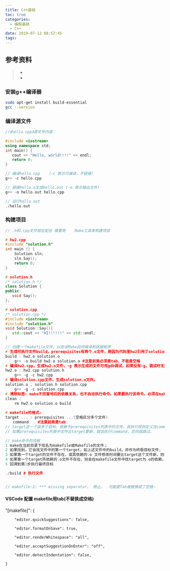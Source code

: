 ```yaml
---
title: C++基础
toc: true
categories:
  - 编程基础
  - C++
date: 2019-07-12 08:57:45
tags:
---
```






## 参考资料
> - []()
> - []()




### 安装g++编译器 

```bash
sudo apt-get install build-essential
gcc --version
```



### 编译源文件

```C++
//《hello.cpp》源文件内容：

#include <iostream>
using namespace std;
int main() {
   cout << "Hello, world!!!!" << endl;
   return 0;
}

// 编译hello.cpp   （-c 表示只编译，不链接）
g++ -c hello.cpp

// 链接hello.o生成hello.out (-o 表示输出文件)
g++ -o hello.out hello.cpp

// 运行hello.out
./hello.out
```

### 构建项目

```C++
// .h和.cpp文件相互配合 需要用	Make工具来构建项目

# hw2.cpp
#include "solution.h"
int main () {
    Solution sln;
    sln.Say();
    return 0;
}

# solution.h
/* solution.h */
class Solution {
public:
   void Say();
};

# solution.cpp
/* solution.cpp */
#include <iostream>
#include "solution.h"
void Solution::Say(){
   std::cout << "HI!!!!!!" << std::endl;
}

// 创建一个makefile文件，以告诉Make如何编译和链接程序
# 生成可执行文件build，prerequisites有两个.o文件，是因为代码里hw2引用了solution.h。
build : hw2.o solution.o
    g++ -o build hw2.o solution.o #注意前面必须是tab，不能是空格
# 编译hw2.cpp，生成hw2.o文件，-g 表示生成的文件可用gdb调试，如果没有-g，调试时无法命中断点
hw2.o : hw2.cpp solution.h
    g++ -g -c hw2.cpp
# 编译solution.cpp文件，生成solution.o文件。
solution.o : solution.h solution.cpp
    g++ -g -c solution.cpp
# 清除标签: make不找冒号后的依赖关系，也不自动执行命令。如果要执行该命令，必须在make后指出动作名字，如make clean
clean :
    rm hw2.o solution.o build
    
# makefile的格式:
target ... : prerequisites ...(空格区分多个文件)
　　command    #注意前面是tab    
// target这一个或多个目标，依赖于prerequisites列表中的文件，其执行规则定义在command里。
// 如果prerequisites列表中文件比target要新，就会执行command，否则就跳过。

// make命令的流程
1 make在当前目录下找名为makefile或Makefile的文件；
2 如果找到，它会找文件中的第一个target，如上述文件中的build，并作为终极目标文件;
3 如果第一个target的文件不存在，或其依赖的.o 文件修改时间要比target这个文件新，则会执行紧接着的command来生成这个target文件;
4 如果第一个target所依赖的.o文件不存在，则会在makefile文件中找target为.o的依赖，如果找到则执行command，.o的依赖必是.h或.cpp，于是make可以生成 .o 文件了
5 回溯到第2步执行最终目标

./build # 执行文件


// makefile:2: *** missing separator。 停止。  可能是Tab被替换成了空格~
```



#### VSCode 配置 makefile用tab(不替换成空格)

"[makefile]": {

        "editor.quickSuggestions": false,
    
        "editor.formatOnSave": true,
    
        "editor.renderWhitespace": "all",
    
        "editor.acceptSuggestionOnEnter": "off",
    
        "editor.detectIndentation": false,
    
    }